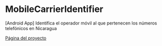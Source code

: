 MobileCarrierIdentifier
=======================

[Android App] Identifica el operador móvil al que pertenecen los números telefónicos en Nicaragua

[Página del proyecto](http://altmas5.github.com/MobileCarrierIdentifier)
